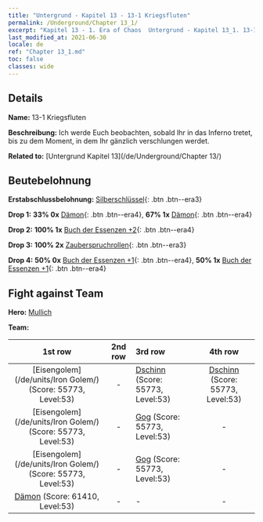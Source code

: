 ```yaml
---
title: "Untergrund - Kapitel 13 - 13-1 Kriegsfluten"
permalink: /Underground/Chapter 13_1/
excerpt: "Kapitel 13 - 1. Era of Chaos  Untergrund - Kapitel 13_1. 13-1 Kriegsfluten"
last_modified_at: 2021-06-30
locale: de
ref: "Chapter 13_1.md"
toc: false
classes: wide
---
```


## Details

 **Name:** 13-1 Kriegsfluten

 **Beschreibung:** Ich werde Euch beobachten, sobald Ihr in das Inferno tretet, bis zu dem Moment, in dem Ihr gänzlich verschlungen werdet.

 **Related to:** [Untergrund Kapitel 13](/de/Underground/Chapter 13/)

## Beutebelohnung

 **Erstabschlussbelohnung:** [Silberschlüssel](/ItemsDE/con_693/){: .btn .btn--era3}

 **Drop 1:** **33% 0x** [Dämon](/ItemsDE/unt_229/){: .btn .btn--era4}, **67% 1x** [Dämon](/ItemsDE/unt_229/){: .btn .btn--era4}

 **Drop 2:** **100% 1x** [Buch der Essenzen +2](/ItemsDE/mat_53/){: .btn .btn--era4}

 **Drop 3:** **100% 2x** [Zauberspruchrollen](/ItemsDE/con_694/){: .btn .btn--era3}

 **Drop 4:** **50% 0x** [Buch der Essenzen +1](/ItemsDE/mat_46/){: .btn .btn--era4}, **50% 1x** [Buch der Essenzen +1](/ItemsDE/mat_46/){: .btn .btn--era4}


## Fight against Team
 **Hero:** [Mullich](/de/heroes/Mullich/)

 **Team:**


  | 1st row | 2nd row | 3rd row | 4th row |
  |:----:|:----:|:----|:----:|
  | [Eisengolem](/de/units/Iron Golem/) (Score: 55773, Level:53)  | - | [Dschinn](/de/units/Genie/) (Score: 55773, Level:53)  | [Dschinn](/de/units/Genie/) (Score: 55773, Level:53)  |
  | [Eisengolem](/de/units/Iron Golem/) (Score: 55773, Level:53)  | - | [Gog](/de/units/Gog/) (Score: 55773, Level:53)  | - |
  | [Eisengolem](/de/units/Iron Golem/) (Score: 55773, Level:53)  | - | [Gog](/de/units/Gog/) (Score: 55773, Level:53)  | - |
  | [Dämon](/de/units/Demon/) (Score: 61410, Level:53)  | - | - | - |


